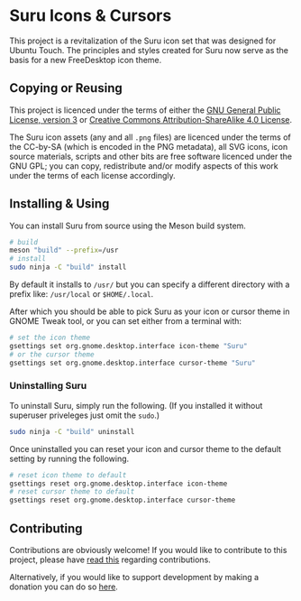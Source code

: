 Suru Icons & Cursors
====================

This project is a revitalization of the Suru icon set that was designed for Ubuntu Touch. The principles and styles created for Suru now serve as the basis for a new FreeDesktop icon theme.

## Copying or Reusing

This project is licenced under the terms of either the [GNU General Public License, version 3](https://www.gnu.org/licenses/gpl-3.0.txt) or [Creative Commons Attribution-ShareAlike 4.0 License](https://creativecommons.org/licenses/by-sa/4.0/).

The Suru icon assets (any and all `.png` files) are licenced under the terms of the CC-by-SA (which is encoded in the PNG metadata), all SVG icons, icon source materials, scripts and other bits are free software licenced under the GNU GPL; you can copy, redistribute and/or modify aspects of this work under the terms of each license accordingly.

## Installing & Using

You can install Suru from source using the Meson build system.

```bash
# build
meson "build" --prefix=/usr
# install
sudo ninja -C "build" install
```

By default it installs to `/usr/` but you can specify a different directory with a prefix like: `/usr/local` or `$HOME/.local`.

After which you should be able to pick Suru as your icon or cursor theme in GNOME Tweak tool, or you can set either from a terminal with:

```bash
# set the icon theme
gsettings set org.gnome.desktop.interface icon-theme "Suru"
# or the cursor theme
gsettings set org.gnome.desktop.interface cursor-theme "Suru"
```

### Uninstalling Suru

To uninstall Suru, simply run the following. (If you installed it without superuser priveleges just omit the  `sudo`.)

```bash
sudo ninja -C "build" uninstall
```

Once uninstalled you can reset your icon and cursor theme to the default setting by running the following.

```bash
# reset icon theme to default
gsettings reset org.gnome.desktop.interface icon-theme
# reset cursor theme to default
gsettings reset org.gnome.desktop.interface cursor-theme
```

## Contributing

Contributions are obviously welcome! If you would like to contribute to this project, please have [read this](/CONTRIBUTING.md) regarding contributions.

Alternatively, if you would like to support development by making a donation you can do so [here](https://snwh.org/donate).